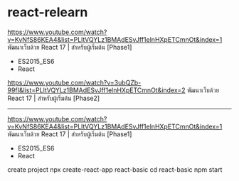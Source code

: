 # react-relearn

https://www.youtube.com/watch?v=KvNfS86KEA4&list=PLltVQYLz1BMAdESvJff1elnHXpETCmnOt&index=1
พัฒนาเว็บด้วย React 17 | สำหรับผู้เริ่มต้น [Phase1]

- ES2015_ES6
- React

https://www.youtube.com/watch?v=3ubQZb-99fI&list=PLltVQYLz1BMAdESvJff1elnHXpETCmnOt&index=2
พัฒนาเว็บด้วย React 17 | สำหรับผู้เริ่มต้น [Phase2]

----------------------------------------------------------------------------------------------------

https://www.youtube.com/watch?v=KvNfS86KEA4&list=PLltVQYLz1BMAdESvJff1elnHXpETCmnOt&index=1
พัฒนาเว็บด้วย React 17 | สำหรับผู้เริ่มต้น [Phase1]

- ES2015_ES6
- React

create project
npx create-react-app react-basic
cd react-basic
npm start
